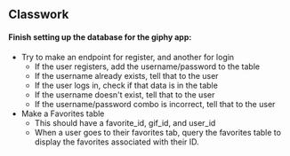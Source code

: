 ## Classwork

#### Finish setting up the database for the giphy app:

- Try to make an endpoint for register, and another for login
    - If the user registers, add the username/password to the table
    - If the username already exists, tell that to the user
    - If the user logs in, check if that data is in the table
    - If the username doesn't exist, tell that to the user
    - If the username/password combo is incorrect, tell that to the user
- Make a Favorites table
    - This should have a favorite_id, gif_id, and user_id
    - When a user goes to their favorites tab, query the favorites table to display the favorites associated with their ID.